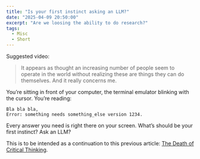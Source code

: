 ```yaml
---
title: "Is your first instinct asking an LLM?"
date: "2025-04-09 20:50:00"
excerpt: "Are we loosing the ability to do research?"
tags:
  - Misc
  - Short
---
```


Suggested video:

<YouTube id="QEJpZjg8GuA"/>

> It appears as thought an increasing number of people seem to operate in the
> world without realizing these are things they can do themselves. And it really
> concerns me.

You’re sitting in front of your computer, the terminal emulator blinking with
the cursor. You’re reading:

```
Bla bla bla,
Error: something needs something_else version 1234.
```

Every answer you need is right there on your screen. What’s should be your
first instinct? Ask an LLM?

This is to be intended as a continuation to this previous article: [The Death of Critical Thinking](/blog/2025-03-27-critical-thinking).
